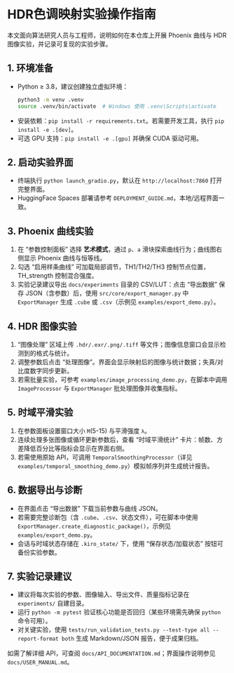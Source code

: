 # HDR色调映射实验操作指南

本文面向算法研究人员与工程师，说明如何在本仓库上开展 Phoenix 曲线与 HDR 图像实验，并记录可复现的实验步骤。

## 1. 环境准备
- Python ≥ 3.8，建议创建独立虚拟环境：  
  ```bash
  python3 -m venv .venv
  source .venv/bin/activate  # Windows 使用 .venv\Scripts\activate
  ```
- 安装依赖：`pip install -r requirements.txt`。若需要开发工具，执行 `pip install -e .[dev]`。
- 可选 GPU 支持：`pip install -e .[gpu]` 并确保 CUDA 驱动可用。

## 2. 启动实验界面
- 终端执行 `python launch_gradio.py`，默认在 `http://localhost:7860` 打开完整界面。
- HuggingFace Spaces 部署请参考 `DEPLOYMENT_GUIDE.md`，本地/远程界面一致。

## 3. Phoenix 曲线实验
1. 在 “参数控制面板” 选择 **艺术模式**，通过 `p`、`a` 滑块探索曲线行为；曲线图右侧显示 Phoenix 曲线与恒等线。
2. 勾选 “启用样条曲线” 可加载局部调节，TH1/TH2/TH3 控制节点位置，TH_strength 控制混合强度。
3. 实验记录建议导出 `docs/experiments` 目录的 CSV/LUT：点击 “导出数据” 保存 JSON（含参数）后，使用 `src/core/export_manager.py` 中 `ExportManager` 生成 `.cube` 或 `.csv`（示例见 `examples/export_demo.py`）。

## 4. HDR 图像实验
1. “图像处理” 区域上传 `.hdr/.exr/.png/.tiff` 等文件；图像信息窗口会显示检测到的格式与统计。
2. 调整参数后点击 “处理图像”。界面会显示映射后的图像与统计数据；失真/对比度数字同步更新。
3. 若需批量实验，可参考 `examples/image_processing_demo.py`，在脚本中调用 `ImageProcessor` 与 `ExportManager` 批处理图像并收集指标。

## 5. 时域平滑实验
1. 在参数面板设置窗口大小 `M`(5-15) 与平滑强度 `λ`。
2. 连续处理多张图像或循环更新参数后，查看 “时域平滑统计” 卡片：帧数、方差降低百分比等指标会显示在界面右侧。
3. 若需使用原始 API，可调用 `TemporalSmoothingProcessor`（详见 `examples/temporal_smoothing_demo.py`）模拟帧序列并生成统计报告。

## 6. 数据导出与诊断
- 在界面点击 “导出数据” 下载当前参数与曲线 JSON。
- 若需要完整诊断包（含 `.cube`、`.csv`、状态文件），可在脚本中使用 `ExportManager.create_diagnostic_package()`，示例见 `examples/export_demo.py`。
- 会话与时域状态存储在 `.kiro_state/` 下，使用 “保存状态/加载状态” 按钮可备份实验参数。

## 7. 实验记录建议
- 建议将每次实验的参数、图像输入、导出文件、质量指标记录在 `experiments/` 自建目录。
- 运行 `python -m pytest` 验证核心功能是否回归（某些环境需先确保 `python` 命令可用）。
- 对关键实验，使用 `tests/run_validation_tests.py --test-type all --report-format both` 生成 Markdown/JSON 报告，便于成果归档。

如需了解详细 API，可查阅 `docs/API_DOCUMENTATION.md`；界面操作说明参见 `docs/USER_MANUAL.md`。
